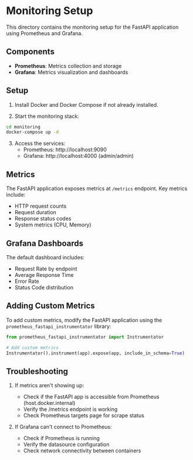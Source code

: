 # Monitoring Setup

This directory contains the monitoring setup for the FastAPI application using Prometheus and Grafana.

## Components

- **Prometheus**: Metrics collection and storage
- **Grafana**: Metrics visualization and dashboards

## Setup

1. Install Docker and Docker Compose if not already installed.

2. Start the monitoring stack:
```bash
cd monitoring
docker-compose up -d
```

3. Access the services:
   - Prometheus: http://localhost:9090
   - Grafana: http://localhost:4000 (admin/admin)

## Metrics

The FastAPI application exposes metrics at `/metrics` endpoint. Key metrics include:

- HTTP request counts
- Request duration
- Response status codes
- System metrics (CPU, Memory)

## Grafana Dashboards

The default dashboard includes:
- Request Rate by endpoint
- Average Response Time
- Error Rate
- Status Code distribution

## Adding Custom Metrics

To add custom metrics, modify the FastAPI application using the `prometheus_fastapi_instrumentator` library:

```python
from prometheus_fastapi_instrumentator import Instrumentator

# Add custom metrics
Instrumentator().instrument(app).expose(app, include_in_schema=True)
```

## Troubleshooting

1. If metrics aren't showing up:
   - Check if the FastAPI app is accessible from Prometheus (host.docker.internal)
   - Verify the /metrics endpoint is working
   - Check Prometheus targets page for scrape status

2. If Grafana can't connect to Prometheus:
   - Check if Prometheus is running
   - Verify the datasource configuration
   - Check network connectivity between containers 